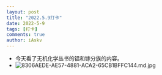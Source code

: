 ```yaml
--- 
layout: post 
title: "2022.5.9打卡" 
date: 2022-5-9
tags: [打卡] 
comments: true 
author: iAskv
--- 
```


- 今天看了无机化学丛书的铝和镓分族的内容。
- ![8306AEDE-AE57-4881-ACA2-65CB1BFFC144.md.jpg](https://www.z4a.net/images/2022/05/09/8306AEDE-AE57-4881-ACA2-65CB1BFFC144.md.jpg)
